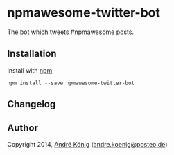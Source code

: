 # npmawesome-twitter-bot

The bot which tweets #npmawesome posts.

## Installation

Install with [npm](https://npmjs.org/package/npmawesome-twitter-bot).

    npm install --save npmawesome-twitter-bot

## Changelog

## Author

Copyright 2014, [André König](http://) (andre.koenig@posteo.de)
